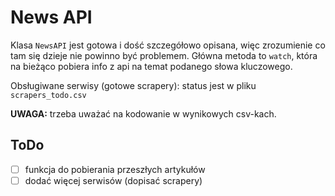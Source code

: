 # News API

Klasa `NewsAPI` jest gotowa i dość szczegółowo opisana, więc zrozumienie co tam się dzieje nie powinno być problemem. Główna metoda to `watch`, która na bieżąco pobiera info z api na temat podanego słowa kluczowego.

Obsługiwane serwisy (gotowe scrapery): status jest w pliku `scrapers_todo.csv`

**UWAGA:** trzeba uważać na kodowanie w wynikowych csv-kach.

## ToDo
- [ ] funkcja do pobierania przeszłych artykułów
- [ ] dodać więcej serwisów (dopisać scrapery)
